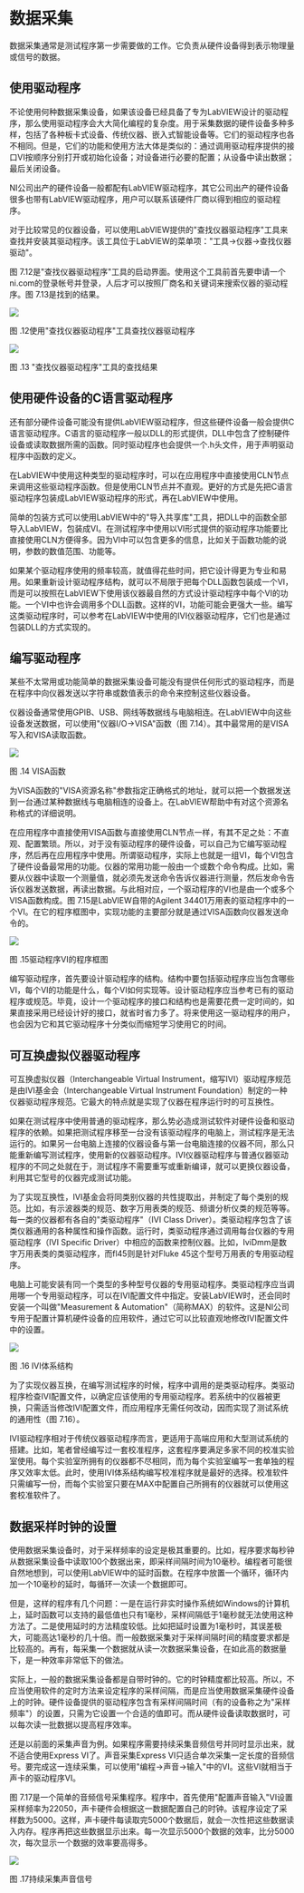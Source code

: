 # 数据采集

数据采集通常是测试程序第一步需要做的工作。它负责从硬件设备得到表示物理量或信号的数据。

## 使用驱动程序

不论使用何种数据采集设备，如果该设备已经具备了专为LabVIEW设计的驱动程序，那么使用驱动程序会大大简化编程的复杂度。用于采集数据的硬件设备多种多样，包括了各种板卡式设备、传统仪器、嵌入式智能设备等。它们的驱动程序也各不相同。但是，它们的功能和使用方法大体是类似的：通过调用驱动程序提供的接口VI按顺序分别打开或初始化设备；对设备进行必要的配置；从设备中读出数据；最后关闭设备。

NI公司出产的硬件设备一般都配有LabVIEW驱动程序，其它公司出产的硬件设备很多也带有LabVIEW驱动程序，用户可以联系该硬件厂商以得到相应的驱动程序。

对于比较常见的仪器设备，可以使用LabVIEW提供的"查找仪器驱动程序"工具来查找并安装其驱动程序。该工具位于LabVIEW的菜单项："工具-\>仪器-\>查找仪器驱动"。

图
7.12是"查找仪器驱动程序"工具的启动界面。使用这个工具前首先要申请一个ni.com的登录帐号并登录，人后才可以按照厂商名和关键词来搜索仪器的驱动程序。图
7.13是找到的结果。

![](images/image454.png)

图 .12使用"查找仪器驱动程序"工具查找仪器驱动程序

![](images/image455.png)

图 .13 "查找仪器驱动程序"工具的查找结果

## 使用硬件设备的C语言驱动程序

还有部分硬件设备可能没有提供LabVIEW驱动程序，但这些硬件设备一般会提供C语言驱动程序。C语言的驱动程序一般以DLL的形式提供，DLL中包含了控制硬件设备或读取数据所需的函数。同时驱动程序也会提供一个.h头文件，用于声明驱动程序中函数的定义。

在LabVIEW中使用这种类型的驱动程序时，可以在应用程序中直接使用CLN节点来调用这些驱动程序函数。但是使用CLN节点并不直观。更好的方式是先把C语言驱动程序包装成LabVIEW驱动程序的形式，再在LabVIEW中使用。

简单的包装方式可以使用LabVIEW中的"导入共享库"工具，把DLL中的函数全部导入LabVIEW，包装成VI。在测试程序中使用以VI形式提供的驱动程序功能要比直接使用CLN方便得多。因为VI中可以包含更多的信息，比如关于函数功能的说明，参数的数值范围、功能等。

如果某个驱动程序使用的频率较高，就值得花些时间，把它设计得更为专业和易用。如果重新设计驱动程序结构，就可以不局限于把每个DLL函数包装成一个VI，而是可以按照在LabVIEW下使用该仪器最自然的方式设计驱动程序中每个VI的功能。一个VI中也许会调用多个DLL函数。这样的VI，功能可能会更强大一些。编写这类驱动程序时，可以参考在LabVIEW中使用的IVI仪器驱动程序，它们也是通过包装DLL的方式实现的。

## 编写驱动程序

某些不太常用或功能简单的数据采集设备可能没有提供任何形式的驱动程序，而是在程序中向仪器发送以字符串或数值表示的命令来控制这些仪器设备。

仪器设备通常使用GPIB、USB、网线等数据线与电脑相连。在LabVIEW中向这些设备发送数据，可以使用"仪器I/O-\>VISA"函数（图
7.14）。其中最常用的是VISA写入和VISA读取函数。

![](images/image456.png)

图 .14 VISA函数

为VISA函数的"VISA资源名称"参数指定正确格式的地址，就可以把一个数据发送到一台通过某种数据线与电脑相连的设备上。在LabVIEW帮助中有对这个资源名称格式的详细说明。

在应用程序中直接使用VISA函数与直接使用CLN节点一样，有其不足之处：不直观、配置繁琐。所以，对于没有驱动程序的硬件设备，可以自己为它编写驱动程序，然后再在应用程序中使用。所谓驱动程序，实际上也就是一组VI，每个VI包含了硬件设备最常用的功能。仪器的常用功能一般由一个或数个命令构成。比如，需要从仪器中读取一个测量值，就必须先发送命令告诉仪器进行测量，然后发命令告诉仪器发送数据，再读出数据。与此相对应，一个驱动程序的VI也是由一个或多个VISA函数构成。图
7.15是LabVIEW自带的Agilent
34401万用表的驱动程序中的一个VI。在它的程序框图中，实现功能的主要部分就是通过VISA函数向仪器发送命令的。

![](images/image457.png)

图 .15驱动程序VI的程序框图

编写驱动程序，首先要设计驱动程序的结构。结构中要包括驱动程序应当包含哪些VI，每个VI的功能是什么，每个VI如何实现等。设计驱动程序应当参考已有的驱动程序或规范。毕竟，设计一个驱动程序的接口和结构也是需要花费一定时间的，如果直接采用已经设计好的接口，就省时省力多了。将来使用这一驱动程序的用户，也会因为它和其它驱动程序十分类似而缩短学习使用它的时间。

## 可互换虚拟仪器驱动程序

可互换虚拟仪器（Interchangeable Virtual
Instrument，缩写IVI）驱动程序规范是由IVI基金会（Interchangeable Virtual
Instrument
Foundation）制定的一种仪器驱动程序规范。它最大的特点就是实现了仪器在程序运行时的可互换性。

如果在测试程序中使用普通的驱动程序，那么势必造成测试软件对硬件设备和驱动程序的依赖。如果把测试程序移至一台没有该驱动程序的电脑上，测试程序是无法运行的。如果另一台电脑上连接的仪器设备与第一台电脑连接的仪器不同，那么只能重新编写测试程序，使用新的仪器驱动程序。IVI仪器驱动程序与普通仪器驱动程序的不同之处就在于，测试程序不需要重写或重新编译，就可以更换仪器设备，利用其它型号的仪器完成测试功能。

为了实现互换性，IVI基金会将同类别仪器的共性提取出，并制定了每个类别的规范。比如，有示波器类的规范、数字万用表类的规范、频谱分析仪类的规范等等。每一类的仪器都有各自的"类驱动程序"（IVI
Class
Driver）。类驱动程序包含了该类仪器通用的各种属性和操作函数。运行时，类驱动程序通过调用每台仪器的专用驱动程序（IVI
Specific
Driver）中相应的函数来控制仪器。比如，IviDmm是数字万用表类的类驱动程序，而fl45则是针对Fluke
45这个型号万用表的专用驱动程序。

电脑上可能安装有同一个类型的多种型号仪器的专用驱动程序。类驱动程序应当调用哪一个专用驱动程序，可以在IVI配置文件中指定。安装LabVIEW时，还会同时安装一个叫做"Measurement
&
Automation"（简称MAX）的软件。这是NI公司专用于配置计算机硬件设备的应用软件，通过它可以比较直观地修改IVI配置文件中的设置。

![](images/image458.png)

图 .16 IVI体系结构

为了实现仪器互换，在编写测试程序的时候，程序中调用的是类驱动程序。类驱动程序检查IVI配置文件，以确定应该使用的专用驱动程序。若系统中的仪器被更换，只需适当修改IVI配置文件，而应用程序无需任何改动，因而实现了测试系统的通用性（图
7.16）。

IVI驱动程序相对于传统仪器驱动程序而言，更适用于高端应用和大型测试系统的搭建。比如，笔者曾经编写过一套校准程序，这套程序要满足多家不同的校准实验室使用。每个实验室所拥有的仪器都不尽相同，而为每个实验室编写一套单独的程序又效率太低。此时，使用IVI体系结构编写校准程序就是最好的选择。校准软件只需编写一份，而每个实验室只要在MAX中配置自己所拥有的仪器就可以使用这套校准软件了。

## 数据采样时钟的设置

使用数据采集设备时，对于采样频率的设定是极其重要的。比如，程序要求每秒钟从数据采集设备中读取100个数据出来，即采样间隔时间为10毫秒。编程者可能很自然地想到，可以使用LabVIEW中的延时函数。在程序中放置一个循环，循环内加一个10毫秒的延时，每循环一次读一个数据即可。

但是，这样的程序有几个问题：一是在运行非实时操作系统如Windows的计算机上，延时函数可以支持的最低值也只有1毫秒，采样间隔低于1毫秒就无法使用这种方法了。二是使用延时的方法精度较低。比如把延时设置为1毫秒时，其误差极大，可能高达1毫秒的几十倍。而一般数据采集对于采样间隔时间的精度要求都是比较高的。再有，每采集一个数据就从读一次数据采集设备，在如此高的数据量下，是一种效率非常低下的做法。

实际上，一般的数据采集设备都是自带时钟的。它的时钟精度都比较高。所以，不应当使用软件的定时方法来设定程序的采样间隔，而是应当使用数据采集硬件设备上的时钟。硬件设备提供的驱动程序包含有采样间隔时间（有的设备称之为"采样频率"）的设置，只需为它设置一个合适的值即可。而从硬件设备读取数据时，可以每次读一批数据以提高程序效率。

还是以前面的采集声音为例。如果程序需要持续采集音频信号并同时显示出来，就不适合使用Express
VI了。声音采集Express
VI只适合单次采集一定长度的音频信号。要完成这一连续采集，可以使用"编程-\>声音-\>输入"中的VI。这些VI就相当于声卡的驱动程序VI。

图
7.17是一个简单的音频信号采集程序。程序中，首先使用"配置声音输入"VI设置采样频率为22050，声卡硬件会根据这一数据配置自己的时钟。该程序设定了采样数为5000。这样，声卡硬件每读取完5000个数据后，就会一次性把这些数据读入内存。程序再把这些数据显示出来。每一次显示5000个数据的效率，比分5000次，每次显示一个数据的效率要高得多。

![](images/image459.png)

图 .17持续采集声音信号
